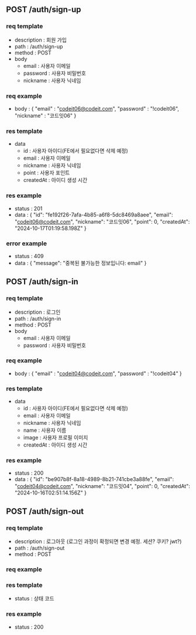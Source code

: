 ## POST /auth/sign-up

### req template

- description : 회원 가입
- path : /auth/sign-up
- method : POST
- body
  - email : 사용자 이메일
  - password : 사용자 비밀번호
  - nickname : 사용자 닉네임

### req example

- body : {
  "email" : "codeit06@codeit.com",
  "password" : "!codeit06",
  "nickname" : "코드잇06"
  }

### res template

- data
  - id : 사용자 아이디(FE에서 필요없다면 삭제 예정)
  - email : 사용자 이메일
  - nickname : 사용자 닉네임
  - point : 사용자 포인트
  - createdAt : 아이디 생성 시간

### res example

- status : 201
- data : {
  "id": "fe192f26-7afa-4b85-a6f8-5dc8469a8aee",
  "email": "codeit06@codeit.com",
  "nickname": "코드잇06",
  "point": 0,
  "createdAt": "2024-10-17T01:19:58.198Z"
  }

### error example

- status : 409
- data : {
  "message": "중복된 불가능한 정보입니다: email"
  }

## POST /auth/sign-in

### req template

- description : 로그인
- path : /auth/sign-in
- method : POST
- body
  - email : 사용자 이메일
  - password : 사용자 비밀번호

### req example

- body : {
  "email" : "codeit04@codeit.com",
  "password" : "!codeit04"
  }

### res template

- data
  - id : 사용자 아이디(FE에서 필요없다면 삭제 예정)
  - email : 사용자 이메일
  - nickname : 사용자 닉네임
  - name : 사용자 이름
  - image : 사용자 프로필 이미지
  - createdAt : 아이디 생성 시간

### res example

- status : 200
- data : {
  "id": "be907b8f-8a18-4989-8b21-741cbe3a88fe",
  "email": "codeit04@codeit.com",
  "nickname": "코드잇04",
  "point": 0,
  "createdAt": "2024-10-16T02:51:14.156Z"
  }

## POST /auth/sign-out

### req template

- description : 로그아웃 (로그인 과정이 확정되면 변경 예정. 세션? 쿠키? jwt?)
- path : /auth/sign-out
- method : POST

### req example

### res template

- status : 상태 코드

### res example

- status : 200
